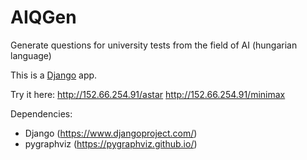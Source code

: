 # AIQGen
Generate questions for university tests from the field of AI (hungarian language)

This is a <a href="https://www.djangoproject.com/">Django</a> app.

Try it here: 
  http://152.66.254.91/astar
  http://152.66.254.91/minimax

Dependencies:
 - Django (https://www.djangoproject.com/)
 - pygraphviz (https://pygraphviz.github.io/)
